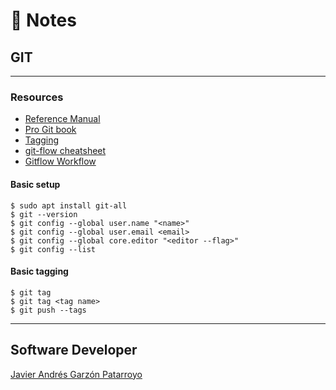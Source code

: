 # :memo: Notes
## GIT
- - -
### Resources
* [Reference Manual](https://git-scm.com/docs)
* [Pro Git book](https://git-scm.com/book)
* [Tagging](https://git-scm.com/book/en/v2/Git-Basics-Tagging)
* [git-flow cheatsheet](https://danielkummer.github.io/git-flow-cheatsheet/)
* [Gitflow Workflow](https://www.atlassian.com/git/tutorials/comparing-workflows/gitflow-workflow)
#### Basic setup
```
$ sudo apt install git-all
$ git --version
$ git config --global user.name "<name>"
$ git config --global user.email <email>
$ git config --global core.editor "<editor --flag>"
$ git config --list
```
#### Basic tagging
```
$ git tag
$ git tag <tag name>
$ git push --tags
```
- - -
## Software Developer
[Javier Andrés Garzón Patarroyo](https://www.javierandresgp.com)

